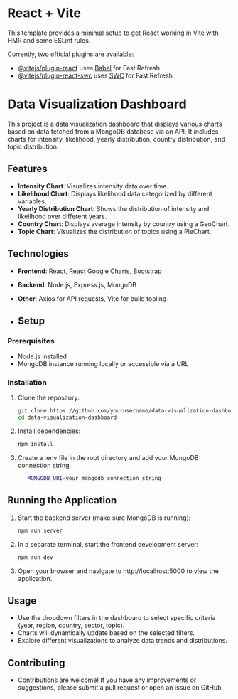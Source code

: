 # React + Vite

This template provides a minimal setup to get React working in Vite with HMR and some ESLint rules.

Currently, two official plugins are available:

- [@vitejs/plugin-react](https://github.com/vitejs/vite-plugin-react/blob/main/packages/plugin-react/README.md) uses [Babel](https://babeljs.io/) for Fast Refresh
- [@vitejs/plugin-react-swc](https://github.com/vitejs/vite-plugin-react-swc) uses [SWC](https://swc.rs/) for Fast Refresh


# Data Visualization Dashboard

This project is a data visualization dashboard that displays various charts based on data fetched from a MongoDB database via an API. It includes charts for intensity, likelihood, yearly distribution, country distribution, and topic distribution.

## Features

- **Intensity Chart**: Visualizes intensity data over time.
- **Likelihood Chart**: Displays likelihood data categorized by different variables.
- **Yearly Distribution Chart**: Shows the distribution of intensity and likelihood over different years.
- **Country Chart**: Displays average intensity by country using a GeoChart.
- **Topic Chart**: Visualizes the distribution of topics using a PieChart.

## Technologies

- **Frontend**: React, React Google Charts, Bootstrap
- **Backend**: Node.js, Express.js, MongoDB
- **Other**: Axios for API requests, Vite for build tooling

- ## Setup

### Prerequisites

- Node.js installed
- MongoDB instance running locally or accessible via a URL

### Installation

1. Clone the repository:

   ```bash
   git clone https://github.com/yourusername/data-visualization-dashboard.git
   cd data-visualization-dashboard

2. Install dependencies:
   ```bash
   npm install

3. Create a .env file in the root directory and add your MongoDB connection string:

   ```bash
      MONGODB_URI=your_mongodb_connection_string


## Running the Application
1. Start the backend server (make sure MongoDB is running):

    ```bash
    npm run server
    

2. In a separate terminal, start the frontend development server:

    ```bash
    npm run dev
    

3. Open your browser and navigate to http://localhost:5000 to view the application.


## Usage
- Use the dropdown filters in the dashboard to select specific criteria (year, region, country, sector, topic).
- Charts will dynamically update based on the selected filters.
- Explore different visualizations to analyze data trends and distributions.

## Contributing
- Contributions are welcome! If you have any improvements or suggestions, please submit a pull request or open an issue on GitHub.
